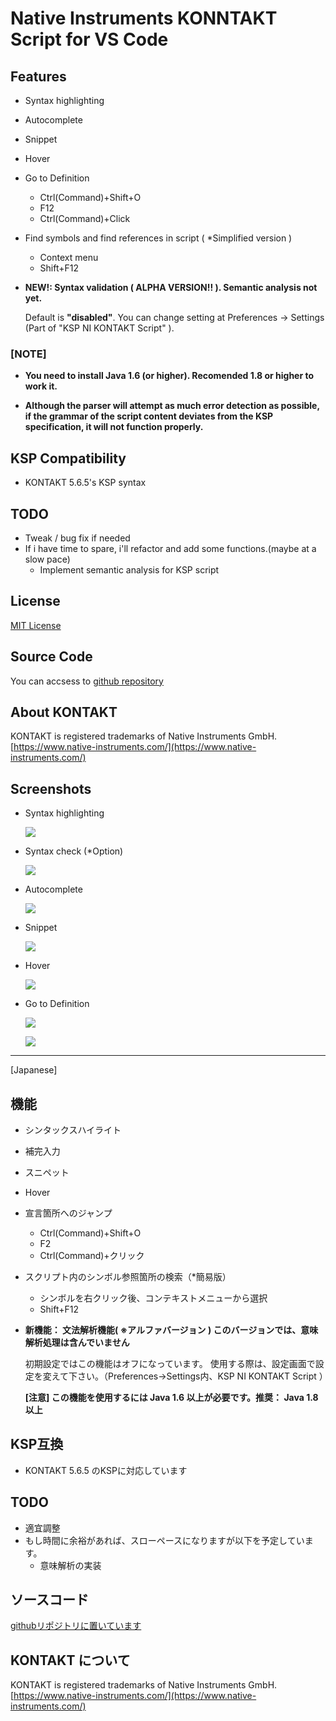 # Native Instruments KONNTAKT Script for VS Code

## Features

* Syntax highlighting
* Autocomplete
* Snippet
* Hover
* Go to Definition
    - Ctrl(Command)+Shift+O
    - F12
    - Ctrl(Command)+Click
* Find symbols and find references in script ( *Simplified version )
    - Context menu
    - Shift+F12
* **NEW!: Syntax validation ( ALPHA VERSION!! ). Semantic analysis not yet.**

    Default is **"disabled"**.
    You can change setting at Preferences -> Settings (Part of "KSP NI KONTAKT Script" ).
    
### [NOTE]

* **You need to install Java 1.6 (or higher). Recomended 1.8 or higher to work it.**
    
* **Although the parser will attempt as much error detection as possible, if the grammar of the script content deviates from the KSP specification, it will not function properly.**

## KSP Compatibility

- KONTAKT 5.6.5's KSP syntax

## TODO

* Tweak / bug fix if needed
* If i have time to spare, i'll refactor and add some functions.(maybe at a slow pace)
    * Implement semantic analysis for KSP script

## License

[MIT License](https://github.com/r-koubou/vscode-syntax-for-ksp/blob/master/LICENSE)

## Source Code

You can accsess to [github repository](https://github.com/r-koubou/vscode-syntax-for-ksp)

## About KONTAKT

KONTAKT is registered trademarks of Native Instruments GmbH.
[https://www.native-instruments.com/](https://www.native-instruments.com/)

## Screenshots

* Syntax highlighting

    ![](https://github.com/r-koubou/vscode-syntax-for-ksp/raw/master/images/readme/syntaxhilghting.png)

* Syntax check (*Option)

    ![](https://github.com/r-koubou/vscode-syntax-for-ksp/raw/master/images/readme/syntaxparser.gif)

* Autocomplete

    ![](https://github.com/r-koubou/vscode-syntax-for-ksp/raw/master/images/readme/completion.gif)

* Snippet

    ![](https://github.com/r-koubou/vscode-syntax-for-ksp/raw/master/images/readme/snippet.gif)

* Hover

    ![](https://github.com/r-koubou/vscode-syntax-for-ksp/raw/master/images/readme/hover.png)

* Go to Definition

    ![](https://github.com/r-koubou/vscode-syntax-for-ksp/raw/master/images/readme/goto1.png)

    ![](https://github.com/r-koubou/vscode-syntax-for-ksp/raw/master/images/readme/goto2.png)

----

[Japanese]

## 機能

* シンタックスハイライト
* 補完入力
* スニペット
* Hover
* 宣言箇所へのジャンプ
    - Ctrl(Command)+Shift+O
    - F2
    - Ctrl(Command)+クリック
* スクリプト内のシンボル参照箇所の検索（*簡易版）
    - シンボルを右クリック後、コンテキストメニューから選択
    - Shift+F12
* **新機能： 文法解析機能( ※アルファバージョン ) このバージョンでは、意味解析処理は含んでいません**

    初期設定ではこの機能はオフになっています。
    使用する際は、設定画面で設定を変えて下さい。（Preferences->Settings内、KSP NI KONTAKT Script ） 
    
    **[注意] この機能を使用するには Java 1.6 以上が必要です。推奨： Java 1.8 以上**

## KSP互換

- KONTAKT 5.6.5 のKSPに対応しています

## TODO

* 適宜調整
* もし時間に余裕があれば、スローペースになりますが以下を予定しています。
    * 意味解析の実装

## ソースコード

[githubリポジトリに置いています](https://github.com/r-koubou/vscode-syntax-for-ksp)

## KONTAKT について

KONTAKT is registered trademarks of Native Instruments GmbH.
[https://www.native-instruments.com/](https://www.native-instruments.com/)
